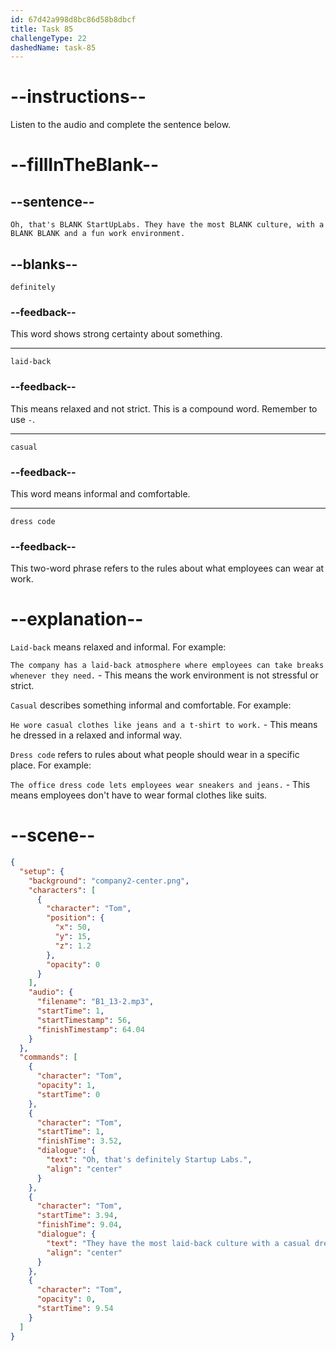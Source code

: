 ```yaml
---
id: 67d42a998d8bc86d58b8dbcf
title: Task 85
challengeType: 22
dashedName: task-85
---
```


<!-- (Audio) Tom: Oh, that's definitely StartUpLabs. They have the most laid-back culture, with a casual dress code and a fun work environment. -->

# --instructions--

Listen to the audio and complete the sentence below.

# --fillInTheBlank--

## --sentence--

`Oh, that's BLANK StartUpLabs. They have the most BLANK culture, with a BLANK BLANK and a fun work environment.`

## --blanks--

`definitely`

### --feedback--

This word shows strong certainty about something.

---

`laid-back`

### --feedback--

This means relaxed and not strict. This is a compound word. Remember to use `-`.

---

`casual`

### --feedback--

This word means informal and comfortable.

---

`dress code`

### --feedback--

This two-word phrase refers to the rules about what employees can wear at work.

# --explanation--

`Laid-back` means relaxed and informal. For example:

`The company has a laid-back atmosphere where employees can take breaks whenever they need.` - This means the work environment is not stressful or strict.

`Casual` describes something informal and comfortable. For example:

`He wore casual clothes like jeans and a t-shirt to work.` - This means he dressed in a relaxed and informal way.

`Dress code` refers to rules about what people should wear in a specific place. For example:

`The office dress code lets employees wear sneakers and jeans.` - This means employees don't have to wear formal clothes like suits.

# --scene--

```json
{
  "setup": {
    "background": "company2-center.png",
    "characters": [
      {
        "character": "Tom",
        "position": {
          "x": 50,
          "y": 15,
          "z": 1.2
        },
        "opacity": 0
      }
    ],
    "audio": {
      "filename": "B1_13-2.mp3",
      "startTime": 1,
      "startTimestamp": 56,
      "finishTimestamp": 64.04
    }
  },
  "commands": [
    {
      "character": "Tom",
      "opacity": 1,
      "startTime": 0
    },
    {
      "character": "Tom",
      "startTime": 1,
      "finishTime": 3.52,
      "dialogue": {
        "text": "Oh, that's definitely Startup Labs.",
        "align": "center"
      }
    },
    {
      "character": "Tom",
      "startTime": 3.94,
      "finishTime": 9.04,
      "dialogue": {
        "text": "They have the most laid-back culture with a casual dress code and a fun work environment.",
        "align": "center"
      }
    },
    {
      "character": "Tom",
      "opacity": 0,
      "startTime": 9.54
    }
  ]
}
```
